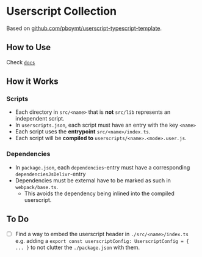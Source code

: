 # Userscript Collection

Based on [github.com/pboymt/userscript-typescript-template](https://github.com/pboymt/userscript-typescript-template).

## How to Use

Check [`docs`](docs/README.md)

## How it Works

### Scripts

- Each directory in `src/<name>` that is **not** `src/lib` represents an independent script.
- In `userscripts.json`, each script must have an entry with the key `<name>`
- Each script uses the **entrypoint** `src/<name>/index.ts`.
- Each script will be **compiled to** `userscripts/<name>.<mode>.user.js`.

### Dependencies

- In `package.json`, each `dependencies`-entry must have a corresponding `dependenciesJsDelivr`-entry
- Dependencies must be external have to be marked as such in `webpack/base.ts`.
  - This avoids the dependency being inlined into the compiled userscript.

## To Do

- [ ] Find a way to embed the userscript header in `./src/<name>/index.ts` e.g. adding a
      `export const userscriptConfig: UserscriptConfig = { ... }` to not clutter the
      `./package.json` with them.
